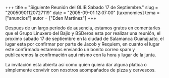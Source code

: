 +++
title = "Siguiente Reunión del GLIB Sabado 17 de Septiembre."
slug = "20050901120727119"
date = "2005-09-01 12:07:00"
[taxonomies]
tema = ["anuncios"]
autor = ["Eden Martinez"]
+++

Despues de un largo periodo de ausencia, estamos gratos en comentarles
que el Grupo Linuxero del Bajio y BSDeros esta por realizar una reunión,
el proximo sabado 17 de septiembre en la ciudad de Salamanca Guanajuato,
el lugar esta por confirmar por parte de Jacob y Requiem, en cuanto el
lugar este confirmado estaremos enviando un bonito correo spam y
publicaremos la confirmación aquí mismo con la hora y lugar de la junta.

La invitación esta abierta así como quien quiera dar alguna platica o
simplemente convivir con nosotros acompañados de pizza y cervescos.

